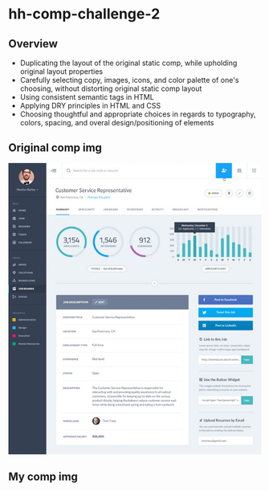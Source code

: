 # hh-comp-challenge-2
## Overview
- Duplicating the layout of the original static comp, while upholding original layout properties
- Carefully selecting copy, images, icons, and color palette of one's choosing, without distorting original static comp layout 
- Using consistent semantic tags in HTML
- Applying DRY principles in HTML and CSS
- Choosing thoughtful and appropriate choices in regards to typography, colors, spacing, and overal design/positioning of elements

## Original comp img
![Screenshot](https://github.com/hlhartley/hh-comp-challenge-2/blob/master/static-comp-challenge-2-img.jpg)

## My comp img
